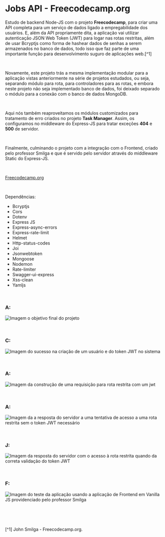 # Jobs API - Freecodecamp.org


Estudo de backend Node-JS com o projeto **Freecodecamp**, para criar uma API completa para um serviço de dados ligado a empregabilidade dos usuários. E, além da API propriamente dita, a aplicação vai utilizar autenticação JSON Web Token (JWT) para logar nas rotas restritas, além de usar Bcryptjs como forma de hashear dados de senhas a serem armazenados no banco de dados, todo isso que faz parte de uma importante função para desenvolvimento suguro de aplicações web.[^1]


<br />




Novamente, este projeto trás a mesma implementação modular para a aplicação vistas anteriormente na série de projetos estudados, ou seja, separando módulo para rota, para controladores para as rotas, e embora neste projeto não seja implementado banco de dados, foi deixado separado o módulo para a conexão com o banco de dados MongoDB.


<br />

Aqui nós também reaproveitamos os módulos customizados para tratamento de erro criados no projeto **Task Manager**. Assim, os configuramos no middleware do Express-JS para tratar exceções **404** e **500** de servidor.

<br />

Finalmente, culminando o projeto com a integração com o Frontend, criado pelo professor Smilga e que é servido pelo servidor através do middleware Static do Express-JS.



<br />

[Freecodecamp.org](https://www.freecodecamp.org/learn/back-end-development-and-apis/)



<br />


Dependências:

- Bcryptjs
- Cors
- Dotenv
- Express JS
- Express-async-errors
- Express-rate-limit
- Helmet
- Http-status-codes
- Joi
- Jsonwebtoken
- Mongoose
- Nodemon
- Rate-limiter
- Swagger-ui-express
- Xss-clean
- Yamljs




<br />

### A:              
![Imagem o objetivo final do projeto](/public/images/)



<br />

### C:                
![Imagem do sucesso na criação de um usuário e do token JWT no sistema](/public/images/)




<br />

### A:                   
![Imagem da construção de uma requisição para rota restrita com um jwt](/public/images/)





<br />

### A:                
![Imagem da a resposta do servidor a uma tentativa de acesso a uma rota restrita sem o token JWT necessário](/public/images/)





<br />

### J:                
![Imagem da resposta do servidor com o acesso à rota restrita quando da correta validação do token JWT](/public/images/)







<br />

### F:                
![Imagem do teste da aplicação usando a aplicação de Frontend em Vanilla JS providenciado pelo professor Smilga](/public/images/)




<br />








<br />
<br />

[^1] John Smilga - Freecodecamp.org.






